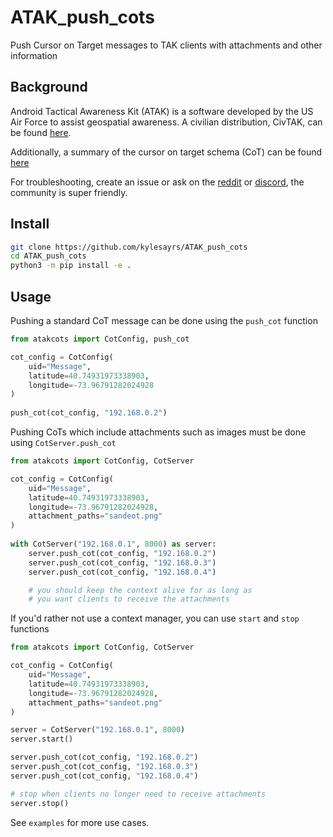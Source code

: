 # ATAK_push_cots
Push Cursor on Target messages to TAK clients with attachments and other information


## Background ##
Android Tactical Awareness Kit (ATAK) is a software developed by the US Air Force
to assist geospatial awareness. A civilian distribution, CivTAK, can be found
[here](https://github.com/deptofdefense/AndroidTacticalAssaultKit-CIV).

Additionally, a summary of the cursor on target schema (CoT) can be found [here](https://www.mitre.org/sites/default/files/pdf/09_4937.pdf)

For troubleshooting, create an issue or ask on the [reddit](https://www.reddit.com/r/ATAK/wiki/index) or [discord](https://discord.com/invite/xTdEcpc), the community
is super friendly.


## Install ##
```bash
git clone https://github.com/kylesayrs/ATAK_push_cots
cd ATAK_push_cots
python3 -m pip install -e .
```


## Usage ##
Pushing a standard CoT message can be done using the `push_cot` function
```python
from atakcots import CotConfig, push_cot

cot_config = CotConfig(
    uid="Message",
    latitude=40.74931973338903,
    longitude=-73.96791282024928
)
    
push_cot(cot_config, "192.168.0.2")
```

Pushing CoTs which include attachments such as images must be done using `CotServer.push_cot`
```python
from atakcots import CotConfig, CotServer

cot_config = CotConfig(
    uid="Message",
    latitude=40.74931973338903,
    longitude=-73.96791282024928,
    attachment_paths="sandeot.png"
)
    
with CotServer("192.168.0.1", 8000) as server:
    server.push_cot(cot_config, "192.168.0.2")
    server.push_cot(cot_config, "192.168.0.3")
    server.push_cot(cot_config, "192.168.0.4")

    # you should keep the context alive for as long as
    # you want clients to receive the attachments
```

If you'd rather not use a context manager, you can use `start` and `stop` functions
```python
from atakcots import CotConfig, CotServer

cot_config = CotConfig(
    uid="Message",
    latitude=40.74931973338903,
    longitude=-73.96791282024928,
    attachment_paths="sandeot.png"
)

server = CotServer("192.168.0.1", 8000)
server.start()

server.push_cot(cot_config, "192.168.0.2")
server.push_cot(cot_config, "192.168.0.3")
server.push_cot(cot_config, "192.168.0.4")

# stop when clients no longer need to receive attachments
server.stop()
```

See `examples` for more use cases.
